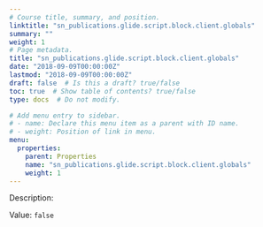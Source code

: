 ```yaml
---
# Course title, summary, and position.
linktitle: "sn_publications.glide.script.block.client.globals"
summary: ""
weight: 1
# Page metadata.
title: "sn_publications.glide.script.block.client.globals"
date: "2018-09-09T00:00:00Z"
lastmod: "2018-09-09T00:00:00Z"
draft: false  # Is this a draft? true/false
toc: true  # Show table of contents? true/false
type: docs  # Do not modify.

# Add menu entry to sidebar.
# - name: Declare this menu item as a parent with ID name.
# - weight: Position of link in menu.
menu:
  properties:
    parent: Properties
    name: "sn_publications.glide.script.block.client.globals"
    weight: 1
---
```


Description: 


Value: `false`